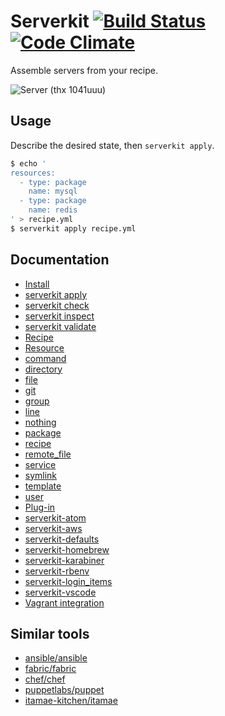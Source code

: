 # Serverkit [![Build Status](https://travis-ci.org/serverkit/serverkit.svg)](https://travis-ci.org/serverkit/serverkit) [![Code Climate](https://codeclimate.com/github/serverkit/serverkit/badges/gpa.svg)](https://codeclimate.com/github/serverkit/serverkit)
Assemble servers from your recipe.

![Server (thx 1041uuu)](/images/server.png)

## Usage
Describe the desired state, then `serverkit apply`.

```sh
$ echo '
resources:
  - type: package
    name: mysql
  - type: package
    name: redis
' > recipe.yml
$ serverkit apply recipe.yml
```

## Documentation
- [Install](/doc/install.md)
- [serverkit apply](/doc/action_apply.md)
- [serverkit check](/doc/action_check.md)
- [serverkit inspect](/doc/action_inspect.md)
- [serverkit validate](/doc/action_validate.md)
- [Recipe](/doc/recipe.md)
- [Resource](/doc/resource.md)
 - [command](/doc/resource_command.md)
 - [directory](/doc/resource_directory.md)
 - [file](/doc/resource_file.md)
 - [git](/doc/resource_git.md)
 - [group](/doc/resource_group.md)
 - [line](/doc/resource_line.md)
 - [nothing](/doc/resource_nothing.md)
 - [package](/doc/resource_package.md)
 - [recipe](/doc/resource_recipe.md)
 - [remote_file](/doc/resource_remote_file.md)
 - [service](/doc/resource_service.md)
 - [symlink](/doc/resource_symlink.md)
 - [template](/doc/resource_template.md)
 - [user](/doc/resource_user.md)
- [Plug-in](/doc/plug_in.md)
 - [serverkit-atom](https://github.com/serverkit/serverkit-atom)
 - [serverkit-aws](https://github.com/serverkit/serverkit-aws)
 - [serverkit-defaults](https://github.com/serverkit/serverkit-defaults)
 - [serverkit-homebrew](https://github.com/serverkit/serverkit-homebrew)
 - [serverkit-karabiner](https://github.com/serverkit/serverkit-karabiner)
 - [serverkit-rbenv](https://github.com/serverkit/serverkit-rbenv)
 - [serverkit-login_items](https://github.com/take/serverkit-login_items)
 - [serverkit-vscode](https://github.com/toshimaru/serverkit-vscode)
- [Vagrant integration](/doc/vagrant_integration.md)

## Similar tools
- [ansible/ansible](https://github.com/ansible/ansible)
- [fabric/fabric](https://github.com/fabric/fabric)
- [chef/chef](https://github.com/chef/chef)
- [puppetlabs/puppet](https://github.com/puppetlabs/puppet)
- [itamae-kitchen/itamae](https://github.com/itamae-kitchen/itamae)
